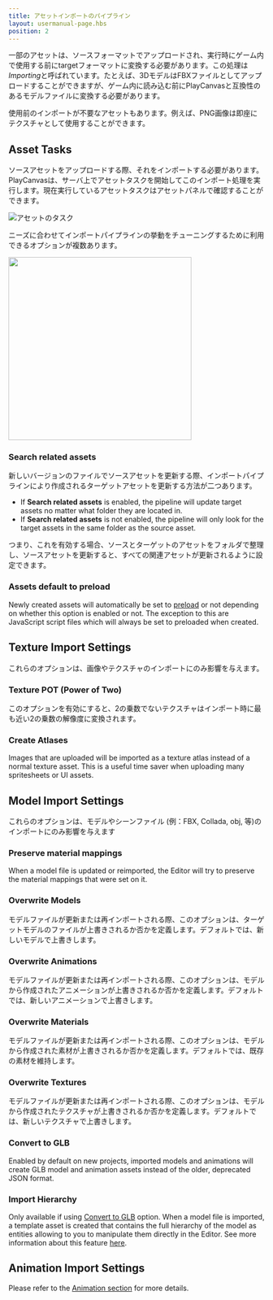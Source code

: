 ```yaml
---
title: アセットインポートのパイプライン
layout: usermanual-page.hbs
position: 2
---
```


一部のアセットは、ソースフォーマットでアップロードされ、実行時にゲーム内で使用する前にtargetフォーマットに変換する必要があります。この処理は*Importing*と呼ばれています。たとえば、3DモデルはFBXファイルとしてアップロードすることができますが、ゲーム内に読み込む前にPlayCanvasと互換性のあるモデルファイルに変換する必要があります。

使用前のインポートが不要なアセットもあります。例えば、PNG画像は即座にテクスチャとして使用することができます。

## Asset Tasks

ソースアセットをアップロードする際、それをインポートする必要があります。PlayCanvasは、サーバ上でアセットタスクを開始してこのインポート処理を実行します。現在実行しているアセットタスクはアセットパネルで確認することができます。

![アセットのタスク][1]

ニーズに合わせてインポートパイプラインの挙動をチューニングするために利用できるオプションが複数あります。

<img loading="lazy" src="/images/user-manual/assets/import-pipeline/asset-tasks.png" width="360px">

### Search related assets

新しいバージョンのファイルでソースアセットを更新する際、インポートパイプラインにより作成されるターゲットアセットを更新する方法が二つあります。

* If **Search related assets** is enabled, the pipeline will update target assets no matter what folder they are located in.
* If **Search related assets** is not enabled, the pipeline will only look for the target assets in the same folder as the source asset.

つまり、これを有効する場合、ソースとターゲットのアセットをフォルダで整理し、ソースアセットを更新すると、すべての関連アセットが更新されるように設定できます。

### Assets default to preload

Newly created assets will automatically be set to [preload][2] or not depending on whether this option is enabled or not. The exception to this are JavaScript script files which will always be set to preloaded when created.

## Texture Import Settings

これらのオプションは、画像やテクスチャのインポートにのみ影響を与えます。

### Texture POT (Power of Two)

このオプションを有効にすると、2の乗数でないテクスチャはインポート時に最も近い2の乗数の解像度に変換されます。

### Create Atlases

Images that are uploaded will be imported as a texture atlas instead of a normal texture asset. This is a useful time saver when uploading many spritesheets or UI assets.

## Model Import Settings

これらのオプションは、モデルやシーンファイル (例：FBX, Collada, obj, 等)のインポートにのみ影響を与えます

### Preserve material mappings

When a model file is updated or reimported, the Editor will try to preserve the material mappings that were set on it.

### Overwrite Models

モデルファイルが更新または再インポートされる際、このオプションは、ターゲットモデルのファイルが上書きされるか否かを定義します。デフォルトでは、新しいモデルで上書きします。

### Overwrite Animations

モデルファイルが更新または再インポートされる際、このオプションは、モデルから作成されたアニメーションが上書きされるか否かを定義します。デフォルトでは、新しいアニメーションで上書きします。

### Overwrite Materials

モデルファイルが更新または再インポートされる際、このオプションは、モデルから作成された素材が上書きされるか否かを定義します。デフォルトでは、既存の素材を維持します。

### Overwrite Textures

モデルファイルが更新または再インポートされる際、このオプションは、モデルから作成されたテクスチャが上書きされるか否かを定義します。デフォルトでは、新しいテクスチャで上書きします。

### Convert to GLB

Enabled by default on new projects, imported models and animations will create GLB model and animation assets instead of the older, deprecated JSON format.

### Import Hierarchy

Only available if using [Convert to GLB](#convert-to-glb) option. When a model file is imported, a template asset is created that contains the full hierarchy of the model as entities allowing to you to manipulate them directly in the Editor. See more information about this feature [here][3].

## Animation Import Settings

Please refer to the [Animation section][4] for more details.

[1]: /images/user-manual/assets/import-pipeline/asset-tasks-full.jpg
[2]: /user-manual/assets/preloading-and-streaming/
[3]: /user-manual/assets/import-pipeline/import-hierarchy/
[4]: /user-manual/assets/animation/
